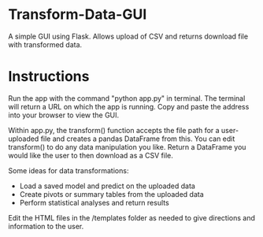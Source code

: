 # Transform-Data-GUI
 A simple GUI using Flask. Allows upload of CSV and returns download file with transformed data. 

# Instructions
Run the app with the command "python app.py" in terminal. The terminal will return a URL on which the app is running. Copy and paste the address into your browser to view the GUI.

Within app.py, the transform() function accepts the file path for a user-uploaded file and creates a pandas DataFrame from this. You can edit transform() to do any data manipulation you like. Return a DataFrame you would like the user to then download as a CSV file.

Some ideas for data transformations:
- Load a saved model and predict on the uploaded data
- Create pivots or summary tables from the uploaded data
- Perform statistical analyses and return results

Edit the HTML files in the /templates folder as needed to give directions and information to the user.
